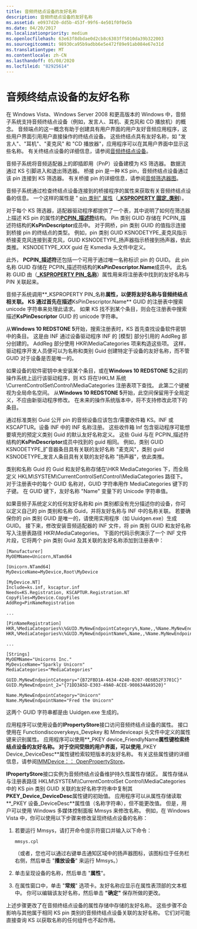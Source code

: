 ```yaml
---
title: 音频终结点设备的友好名称
description: 音频终结点设备的友好名称
ms.assetid: e0937d20-dd5b-453f-99f6-4e501f0f0e5b
ms.date: 04/20/2017
ms.localizationpriority: medium
ms.openlocfilehash: 63e63f8dbdae0d2cb8c6303ff5010da39b322003
ms.sourcegitcommit: 98930ca95b9adbb6e5e472f89e91ab084e67e31d
ms.translationtype: MT
ms.contentlocale: zh-CN
ms.lasthandoff: 05/08/2020
ms.locfileid: "82925614"
---
```

# <a name="friendly-names-for-audio-endpoint-devices"></a>音频终结点设备的友好名称


在 Windows Vista、Windows Server 2008 和更高版本的 Windows 中，音频子系统支持音频终结点设备（例如，发言人、耳机、麦克风和 CD 播放机）的概念。 音频端点的这一概念有助于创建具有用户界面的用户友好音频应用程序，这些用户界面引用用户直接操作的终结点设备。 这些终结点具有友好名称，如 "发言人"、"耳机"、"麦克风" 和 "CD 播放器"，应用程序可以在其用户界面中显示这些名称。 有关终结点设备的详细信息，请参阅[音频终结点设备](https://docs.microsoft.com/windows/win32/coreaudio/audio-endpoint-devices)。

音频子系统将音频适配器上的即插即用（PnP）设备建模为 KS 筛选器。 数据流通过 KS 引脚进入和退出筛选器。 桥接 pin 是一种 KS pin，音频终结点设备通过该 pin 连接到 KS 筛选器。 有关桥接 pin 的详细信息，请参阅[音频筛选器图](audio-filter-graphs.md)。

音频子系统通过检查终结点设备连接到的桥接程序的属性来获取有关音频终结点设备的信息。 一个这样的属性是 " [pin 类别" 属性](pin-category-property.md)（[**\_KSPROPERTY 固定\_类别**](https://docs.microsoft.com/windows-hardware/drivers/stream/ksproperty-pin-category)）。 

对于每个 KS 筛选器，适配器驱动程序都提供了一个表，其中说明了如何在筛选器上描述 KS pin 的属性的[**PCPIN\_描述符**](https://docs.microsoft.com/windows-hardware/drivers/ddi/portcls/ns-portcls-pcpin_descriptor)结构。 Pin 类别 GUID 存储在 PCPIN\_描述符结构的**KsPinDescriptor**成员中。 对于网桥，pin 类别 GUID 的值指示连接到桥接 pin 的终结点的类型。 例如，pin 类别 GUID KSNODETYPE\_麦克风指示桥接麦克风连接到麦克风，GUID KSNODETYPE\_扬声器指示桥接到扬声器，依此类推。 KSNODETYPE\_*XXX* guid 在 Ksmedia 头文件中定义。

此外， **PCPIN\_描述符**还包括一个可用于通过唯一名称标识 pin 的 GUID。  此 pin 名称 GUID 存储在 PCPIN\_描述符结构的**KsPinDescriptor.Name**成员中。 此名称 GUID 由（[**\_KSPROPERTY PIN\_名称**](https://docs.microsoft.com/windows-hardware/drivers/stream/ksproperty-pin-name)）属性用来将注册表中找到的友好名称与 PIN 关联起来。 

音频子系统调用**\_KSPROPERTY PIN\_名称**属性，以便将友好名称与音频终结点相关联。 KS 通过首先在描述**KsPinDescriptor.Name** GUID 的注册表中搜索 unicode 字符串来处理此请求。  如果 KS 找不到某个条目，则会在注册表中搜索描述**KsPinDescriptor** GUID 的 unicode 字符串。  

从**Windows 10 REDSTONE 5**开始，搜索注册表时，KS 首先查找设备软件密钥中的条目。  这是由 INF 通过设备驱动程序 INF 的 [模型] 部分引用的 AddReg 部分创建的。  AddReg 部分使用 HKR\\MediaCategories 项来构造这些项。 这样，驱动程序开发人员便可以为名称和类别 Guid 创建特定于设备的友好名称，而不管 GUID 对于设备是否是唯一的。

如果设备的软件密钥中未安装某个条目，或在**Windows 10 REDSTONE 5**之前的操作系统上运行该驱动程序，则 KS 将在\\HKLM 系统\\CurrentControlSet\\Control\\MediaCategories 注册表项下查找。 此第二个键被视为全局命名空间。  从**Windows 10 REDSTONE 5**开始，此空间保留用于全局定义，不应由新驱动程序修改。  在未来的操作系统版本中，将不支持修改此项下的条目。

通过标准类别 Guid 公开 pin 的音频设备应该包含/需要收件箱 KS。INF 或 KSCAPTUR。设备 INF 中的 INF 名称注册。  这些收件箱 Inf 包含驱动程序可能想要填充的预定义类别 Guid 的默认友好名称定义。 这些 Guid 与在 PCPIN\_描述符结构的**KsPinDescriptor**成员中找到的 guid 相同。 例如，类别 GUID KSNODETYPE\_扩音器条目具有关联的友好名称 "麦克风"，类别 guid KSNODETYPE\_发言人条目具有关联的友好名称 "扬声器"，依此类推。

类别和名称 Guid 的 Guid 和友好名称存储在\\HKR MediaCategories 下，而全局定义 HKLM\\SYSTEM\\CurrentControlSet\\Control\\MediaCategories 路径下。 对于注册表中的每个 GUID 名称对，GUID 字符串用作 MediaCategories 键下的子键。  在 GUID 键下，友好名称 "Name" 变量下的 Unicode 字符串值。 

如果音频子系统定义的任何友好名称和 pin 类别都没有充分描述你的设备，你可以定义自己的 pin 类别和名称 Guid，并将友好名称与 INF 中的名称关联。 若要确保你的 pin 类别 GUID 是唯一的，请使用实用程序（如 Uuidgen.exe）生成 GUID。 接下来，修改安装音频适配器的 INF 文件，将 pin 类别 GUID 和友好名称写入注册表路径 HKR\\MediaCategories。 下面的代码示例演示了一个 INF 文件片段，它将两个 pin 类别 Guid 及其关联的友好名称添加到注册表中：

```inf
[Manufacturer]
MyOEMName=Unicorn,NTamd64

[Unicorn.NTamd64]
MyDeviceName=MyDevice,Root\MyDevice

[MyDevice.NT]
Include=ks.inf, kscaptur.inf
Needs=KS.Registration, KSCAPTUR.Registration.NT
CopyFiles=MyDevice.CopyFiles
AddReg=PinNameRegistration

...

[PinNameRegistration]
HKR,%MediaCategories%\%GUID.MyNewEndpointCategory%,Name,,%Name.MyNewEndpointCategory%
HKR,%MediaCategories%\%GUID.MyNewEndpointName%,Name,,%Name.MyNewEndpointName%

...

[Strings]
MyOEMName="Unicorns Inc."
MyDeviceName="Sparkly Unicorn"
MediaCategories="MediaCategories"

GUID.MyNewEndpointCategory="{B72FBD1A-4634-4240-B207-0E6B52F3701C}"
GUID.MyNewEndpoint_2="{71DD3A5D-E303-49A0-ACEE-908634AA9520}"

Name.MyNewEndpointCategory="Unicorn"
Name.MyNewEndpointName="Fred the Unicorn"
```

这两个 GUID 字符串都是由 Uuidgen.exe 生成的。

应用程序可以使用设备的**IPropertyStore**接口访问音频终结点设备的属性。 接口使用在 Functiondiscoverykeys\_Devpkey 和 Mmdeviceapi 头文件中定义的属性键来识别属性。 应用程序可以使用**\_PKEY device\_FriendlyName**属性键检索终结点设备的友好名称。 对于空间受限的用户界面，可以使用**\_PKEY Device\_DeviceDesc**属性键检索较短版本的友好名称。 有关这些属性键的详细信息，请参阅[IMMDevice：： OpenPropertyStore](https://docs.microsoft.com/windows/win32/api/mmdeviceapi/nf-mmdeviceapi-immdevice-openpropertystore)。

**IPropertyStore**接口实例为音频终结点设备维护持久性属性存储区。 属性存储从与注册表路径 HKLM\\SYSTEM\\\\CurrentControlSet Control\\MediaCategories 中的 KS pin 类别 GUID 关联的友好名称字符串中复制其**PKEY\_Device\_DeviceDesc**属性键的初始值。 应用程序可以从属性存储读取**\_PKEY 设备\_DeviceDesc**属性值（名称字符串），但不能更改值。 但是，用户可以使用 Windows 多媒体控制面板 Mmsys 来修改名称。 例如，在 Windows Vista 中，你可以使用以下步骤来修改呈现终结点设备的名称：

1.  若要运行 Mmsys，请打开命令提示符窗口并输入以下命令：

    ```console
    mmsys.cpl
    ```

    （或者，您也可以通过右键单击通知区域中的扬声器图标，该图标位于任务栏右侧，然后单击 "**播放设备**" 来运行 Mmsys。）

2.  单击呈现设备的名称，然后单击 "**属性**"。

3.  在属性窗口中，单击 "**常规**" 选项卡。友好名称应显示在属性表顶部的文本框中。 你可以编辑该友好名称，然后单击 **"确定"** 保存所做的更改。

上述步骤更改了在音频终结点设备的属性存储中存储的友好名称。 这些步骤不会影响与其他属于相同 KS pin 类别的音频终结点设备关联的友好名称。 它们对可能直接查询 KS 以获取名称的任何组件也不起作用。
